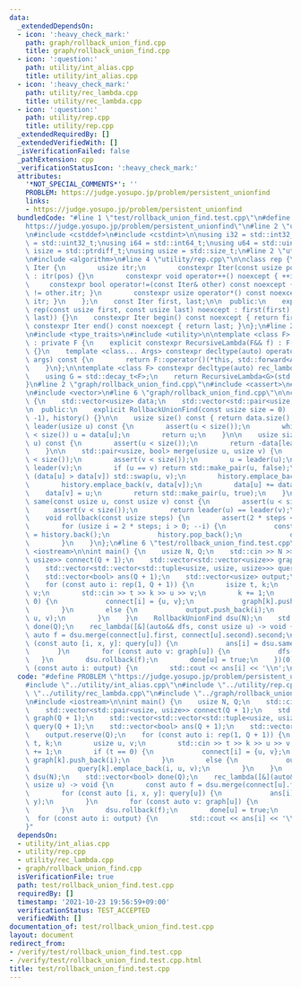 ```yaml
---
data:
  _extendedDependsOn:
  - icon: ':heavy_check_mark:'
    path: graph/rollback_union_find.cpp
    title: graph/rollback_union_find.cpp
  - icon: ':question:'
    path: utility/int_alias.cpp
    title: utility/int_alias.cpp
  - icon: ':heavy_check_mark:'
    path: utility/rec_lambda.cpp
    title: utility/rec_lambda.cpp
  - icon: ':question:'
    path: utility/rep.cpp
    title: utility/rep.cpp
  _extendedRequiredBy: []
  _extendedVerifiedWith: []
  _isVerificationFailed: false
  _pathExtension: cpp
  _verificationStatusIcon: ':heavy_check_mark:'
  attributes:
    '*NOT_SPECIAL_COMMENTS*': ''
    PROBLEM: https://judge.yosupo.jp/problem/persistent_unionfind
    links:
    - https://judge.yosupo.jp/problem/persistent_unionfind
  bundledCode: "#line 1 \"test/rollback_union_find.test.cpp\"\n#define PROBLEM \"\
    https://judge.yosupo.jp/problem/persistent_unionfind\"\n#line 2 \"utility/int_alias.cpp\"\
    \n#include <cstddef>\n#include <cstdint>\n\nusing i32 = std::int32_t;\nusing u32\
    \ = std::uint32_t;\nusing i64 = std::int64_t;\nusing u64 = std::uint64_t;\nusing\
    \ isize = std::ptrdiff_t;\nusing usize = std::size_t;\n#line 2 \"utility/rep.cpp\"\
    \n#include <algorithm>\n#line 4 \"utility/rep.cpp\"\n\nclass rep {\n    struct\
    \ Iter {\n        usize itr;\n        constexpr Iter(const usize pos) noexcept\
    \ : itr(pos) {}\n        constexpr void operator++() noexcept { ++itr; }\n   \
    \     constexpr bool operator!=(const Iter& other) const noexcept { return itr\
    \ != other.itr; }\n        constexpr usize operator*() const noexcept { return\
    \ itr; }\n    };\n    const Iter first, last;\n\n  public:\n    explicit constexpr\
    \ rep(const usize first, const usize last) noexcept : first(first), last(std::max(first,\
    \ last)) {}\n    constexpr Iter begin() const noexcept { return first; }\n   \
    \ constexpr Iter end() const noexcept { return last; }\n};\n#line 2 \"utility/rec_lambda.cpp\"\
    \n#include <type_traits>\n#include <utility>\n\ntemplate <class F> struct RecursiveLambda\
    \ : private F {\n    explicit constexpr RecursiveLambda(F&& f) : F(std::forward<F>(f))\
    \ {}\n    template <class... Args> constexpr decltype(auto) operator()(Args&&...\
    \ args) const {\n        return F::operator()(*this, std::forward<Args>(args)...);\n\
    \    }\n};\n\ntemplate <class F> constexpr decltype(auto) rec_lambda(F&& f) {\n\
    \    using G = std::decay_t<F>;\n    return RecursiveLambda<G>(std::forward<G>(f));\n\
    }\n#line 2 \"graph/rollback_union_find.cpp\"\n#include <cassert>\n#line 4 \"graph/rollback_union_find.cpp\"\
    \n#include <vector>\n#line 6 \"graph/rollback_union_find.cpp\"\n\nclass RollbackUnionFind\
    \ {\n    std::vector<usize> data;\n    std::vector<std::pair<usize, usize>> history;\n\
    \n  public:\n    explicit RollbackUnionFind(const usize size = 0) : data(size,\
    \ -1), history() {}\n\n    usize size() const { return data.size(); }\n\n    usize\
    \ leader(usize u) const {\n        assert(u < size());\n        while (data[u]\
    \ < size()) u = data[u];\n        return u;\n    }\n\n    usize size(const usize\
    \ u) const {\n        assert(u < size());\n        return -data[leader(u)];\n\
    \    }\n\n    std::pair<usize, bool> merge(usize u, usize v) {\n        assert(u\
    \ < size());\n        assert(v < size());\n        u = leader(u);\n        v =\
    \ leader(v);\n        if (u == v) return std::make_pair(u, false);\n        if\
    \ (data[u] > data[v]) std::swap(u, v);\n        history.emplace_back(u, data[u]);\n\
    \        history.emplace_back(v, data[v]);\n        data[u] += data[v];\n    \
    \    data[v] = u;\n        return std::make_pair(u, true);\n    }\n\n    bool\
    \ same(const usize u, const usize v) const {\n        assert(u < size());\n  \
    \      assert(v < size());\n        return leader(u) == leader(v);\n    }\n\n\
    \    void rollback(const usize steps) {\n        assert(2 * steps <= history.size());\n\
    \        for (usize i = 2 * steps; i > 0; --i) {\n            const auto [k, x]\
    \ = history.back();\n            history.pop_back();\n            data[k] = x;\n\
    \        }\n    }\n};\n#line 6 \"test/rollback_union_find.test.cpp\"\n#include\
    \ <iostream>\n\nint main() {\n    usize N, Q;\n    std::cin >> N >> Q;\n    std::vector<std::pair<usize,\
    \ usize>> connect(Q + 1);\n    std::vector<std::vector<usize>> graph(Q + 1);\n\
    \    std::vector<std::vector<std::tuple<usize, usize, usize>>> query(Q + 1);\n\
    \    std::vector<bool> ans(Q + 1);\n    std::vector<usize> output;\n    output.reserve(Q);\n\
    \    for (const auto i: rep(1, Q + 1)) {\n        isize t, k;\n        usize u,\
    \ v;\n        std::cin >> t >> k >> u >> v;\n        k += 1;\n        if (t ==\
    \ 0) {\n            connect[i] = {u, v};\n            graph[k].push_back(i);\n\
    \        }\n        else {\n            output.push_back(i);\n            query[k].emplace_back(i,\
    \ u, v);\n        }\n    }\n    RollbackUnionFind dsu(N);\n    std::vector<bool>\
    \ done(Q);\n    rec_lambda([&](auto&& dfs, const usize u) -> void {\n        const\
    \ auto f = dsu.merge(connect[u].first, connect[u].second).second;\n        for\
    \ (const auto [i, x, y]: query[u]) {\n            ans[i] = dsu.same(x, y);\n \
    \       }\n        for (const auto v: graph[u]) {\n            dfs(v);\n     \
    \   }\n        dsu.rollback(f);\n        done[u] = true;\n    })(0);\n    for\
    \ (const auto i: output) {\n        std::cout << ans[i] << '\\n';\n    }\n}\n"
  code: "#define PROBLEM \"https://judge.yosupo.jp/problem/persistent_unionfind\"\n\
    #include \"../utility/int_alias.cpp\"\n#include \"../utility/rep.cpp\"\n#include\
    \ \"../utility/rec_lambda.cpp\"\n#include \"../graph/rollback_union_find.cpp\"\
    \n#include <iostream>\n\nint main() {\n    usize N, Q;\n    std::cin >> N >> Q;\n\
    \    std::vector<std::pair<usize, usize>> connect(Q + 1);\n    std::vector<std::vector<usize>>\
    \ graph(Q + 1);\n    std::vector<std::vector<std::tuple<usize, usize, usize>>>\
    \ query(Q + 1);\n    std::vector<bool> ans(Q + 1);\n    std::vector<usize> output;\n\
    \    output.reserve(Q);\n    for (const auto i: rep(1, Q + 1)) {\n        isize\
    \ t, k;\n        usize u, v;\n        std::cin >> t >> k >> u >> v;\n        k\
    \ += 1;\n        if (t == 0) {\n            connect[i] = {u, v};\n           \
    \ graph[k].push_back(i);\n        }\n        else {\n            output.push_back(i);\n\
    \            query[k].emplace_back(i, u, v);\n        }\n    }\n    RollbackUnionFind\
    \ dsu(N);\n    std::vector<bool> done(Q);\n    rec_lambda([&](auto&& dfs, const\
    \ usize u) -> void {\n        const auto f = dsu.merge(connect[u].first, connect[u].second).second;\n\
    \        for (const auto [i, x, y]: query[u]) {\n            ans[i] = dsu.same(x,\
    \ y);\n        }\n        for (const auto v: graph[u]) {\n            dfs(v);\n\
    \        }\n        dsu.rollback(f);\n        done[u] = true;\n    })(0);\n  \
    \  for (const auto i: output) {\n        std::cout << ans[i] << '\\n';\n    }\n\
    }"
  dependsOn:
  - utility/int_alias.cpp
  - utility/rep.cpp
  - utility/rec_lambda.cpp
  - graph/rollback_union_find.cpp
  isVerificationFile: true
  path: test/rollback_union_find.test.cpp
  requiredBy: []
  timestamp: '2021-10-23 19:56:59+09:00'
  verificationStatus: TEST_ACCEPTED
  verifiedWith: []
documentation_of: test/rollback_union_find.test.cpp
layout: document
redirect_from:
- /verify/test/rollback_union_find.test.cpp
- /verify/test/rollback_union_find.test.cpp.html
title: test/rollback_union_find.test.cpp
---
```

